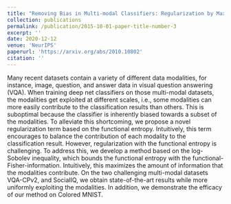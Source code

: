 ```yaml
---
title: "Removing Bias in Multi-modal Classifiers: Regularization by Maximizing Functional Entropies"
collection: publications
permalink: /publication/2015-10-01-paper-title-number-3
excerpt: ''
date: 2020-12-12
venue: 'NeurIPS'
paperurl: 'https://arxiv.org/abs/2010.10802'
citation: ''
---
```

Many recent datasets contain a variety of different data modalities, for instance, image, question, and answer data in visual question answering (VQA). When training deep net classifiers on those multi-modal datasets, the modalities get exploited at different scales, i.e., some modalities can more easily contribute to the classification results than others. This is suboptimal because the classifier is inherently biased towards a subset of the modalities. To alleviate this shortcoming, we propose a novel regularization term based on the functional entropy. Intuitively, this term encourages to balance the contribution of each modality to the classification result. However, regularization with the functional entropy is challenging. To address this, we develop a method based on the log-Sobolev inequality, which bounds the functional entropy with the functional-Fisher-information. Intuitively, this maximizes the amount of information that the modalities contribute. On the two challenging multi-modal datasets VQA-CPv2, and SocialIQ, we obtain state-of-the-art results while more uniformly exploiting the modalities. In addition, we demonstrate the efficacy of our method on Colored MNIST.
